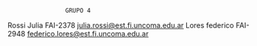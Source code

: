                     GRUPO 4
Rossi Julia FAI-2378 julia.rossi@est.fi.uncoma.edu.ar
Lores federico FAI-2948 federico.lores@est.fi.uncoma.edu.ar
